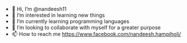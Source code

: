 - 👋 Hi, I’m @nandeesh11
- 👀 I’m interested in learning new things
- 🌱 I’m currently learning programming languages
- 💞️ I’m looking to collaborate with myself for a greater purpose
- 📫 How to reach me https://www.facebook.com/nandeesh.hampiholi/ 

<!---
nandeesh11/nandeesh11 is a ✨ special ✨ repository because its `README.md` (this file) appears on your GitHub profile.
You can click the Preview link to take a look at your changes.
--->
